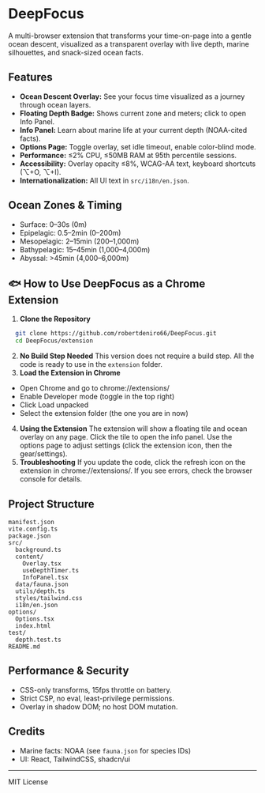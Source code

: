 # DeepFocus

A multi-browser extension that transforms your time-on-page into a gentle ocean descent, visualized as a transparent overlay with live depth, marine silhouettes, and snack-sized ocean facts.

## Features
- **Ocean Descent Overlay:** See your focus time visualized as a journey through ocean layers.
- **Floating Depth Badge:** Shows current zone and meters; click to open Info Panel.
- **Info Panel:** Learn about marine life at your current depth (NOAA-cited facts).
- **Options Page:** Toggle overlay, set idle timeout, enable color-blind mode.
- **Performance:** ≤2% CPU, ≤50MB RAM at 95th percentile sessions.
- **Accessibility:** Overlay opacity ≤8%, WCAG-AA text, keyboard shortcuts (⌥+O, ⌥+I).
- **Internationalization:** All UI text in `src/i18n/en.json`.

## Ocean Zones & Timing
- Surface: 0–30s (0m)
- Epipelagic: 0.5–2min (0–200m)
- Mesopelagic: 2–15min (200–1,000m)
- Bathypelagic: 15–45min (1,000–4,000m)
- Abyssal: >45min (4,000–6,000m)

## 🐟 How to Use DeepFocus as a Chrome Extension
1. **Clone the Repository**
 ```sh
   git clone https://github.com/robertdeniro66/DeepFocus.git
   cd DeepFocus/extension
   ```
2. **No Build Step Needed**
This version does not require a build step. All the code is ready to use in the `extension` folder.
3. **Load the Extension in Chrome**
- Open Chrome and go to chrome://extensions/
- Enable Developer mode (toggle in the top right)
- Click Load unpacked
- Select the extension folder (the one you are in now)
4. **Using the Extension**
The extension will show a floating tile and ocean overlay on any page.
Click the tile to open the info panel.
Use the options page to adjust settings (click the extension icon, then the gear/settings).
5. **Troubleshooting**
If you update the code, click the refresh icon on the extension in chrome://extensions/.
If you see errors, check the browser console for details.

## Project Structure
```
manifest.json
vite.config.ts
package.json
src/
  background.ts
  content/
    Overlay.tsx
    useDepthTimer.ts
    InfoPanel.tsx
  data/fauna.json
  utils/depth.ts
  styles/tailwind.css
  i18n/en.json
options/
  Options.tsx
  index.html
test/
  depth.test.ts
README.md
```

## Performance & Security
- CSS-only transforms, 15fps throttle on battery.
- Strict CSP, no eval, least-privilege permissions.
- Overlay in shadow DOM; no host DOM mutation.

## Credits
- Marine facts: NOAA (see `fauna.json` for species IDs)
- UI: React, TailwindCSS, shadcn/ui

---
MIT License 

